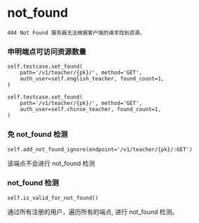 # not_found
    
    404	Not Found 服务器无法根据客户端的请求找到资源。

### 申明端点可访问资源数量
                
    self.testcase.set_found(
        path='/v1/teacher/{pk}/', method='GET',
        auth_user=self.english_teacher, found_count=1,
    )
    
    self.testcase.set_found(
        path='/v1/teacher/{pk}/', method='GET',
        auth_user=self.chinse_teacher, found_count=1,
    )

### 免 not_found 检测

    self.add_not_found_ignore(endpoint='/v1/teacher/{pk}/:GET')

该端点不会进行 not_found 检测

### not_found 检测
    self.is_valid_for_not_found()
    
通过所有注册的用户，遍历所有的端点, 进行 not_found 检测。

